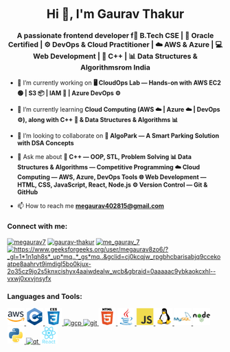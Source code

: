 <h1 align="center">Hi 👋, I'm Gaurav Thakur</h1>
<h3 align="center">A passionate frontend developer f🚀 B.Tech CSE | 🏅 Oracle Certified | ⚙️ DevOps & Cloud Practitioner | ☁️ AWS & Azure | 💻 Web Development | 🔵 C++ | 📊 Data Structures & Algorithmsrom India</h3>

- 🔭 I’m currently working on **🖥️ CloudOps Lab — Hands-on with AWS EC2 🟢 | S3 📦 | IAM 🔐 | Azure DevOps ⚙️**

- 🌱 I’m currently learning **Cloud Computing (AWS ☁️ | Azure ☁️ | DevOps ⚙️), along with C++ 🔵 & Data Structures & Algorithms 📊**

- 👯 I’m looking to collaborate on **🧠 AlgoPark — A Smart Parking Solution with DSA Concepts**

- 💬 Ask me about **🔵 C++ — OOP, STL, Problem Solving 📊 Data Structures & Algorithms — Competitive Programming ☁️ Cloud Computing — AWS, Azure, DevOps Tools 🌐 Web Development — HTML, CSS, JavaScript, React, Node.js ⚙️ Version Control — Git & GitHub**

- 📫 How to reach me **megaurav402815@gmail.com**

<h3 align="left">Connect with me:</h3>
<p align="left">
<a href="https://linkedin.com/in/megaurav7" target="blank"><img align="center" src="https://raw.githubusercontent.com/rahuldkjain/github-profile-readme-generator/master/src/images/icons/Social/linked-in-alt.svg" alt="megaurav7" height="30" width="40" /></a>
<a href="https://stackoverflow.com/users/gaurav-thakur" target="blank"><img align="center" src="https://raw.githubusercontent.com/rahuldkjain/github-profile-readme-generator/master/src/images/icons/Social/stack-overflow.svg" alt="gaurav-thakur" height="30" width="40" /></a>
<a href="https://instagram.com/me_gaurav_7" target="blank"><img align="center" src="https://raw.githubusercontent.com/rahuldkjain/github-profile-readme-generator/master/src/images/icons/Social/instagram.svg" alt="me_gaurav_7" height="30" width="40" /></a>
<a href="https://auth.geeksforgeeks.org/user/https://www.geeksforgeeks.org/user/megaurav8zo6/?_gl=1*1n1qh8s*_up*mq..*_gs*mq..&gclid=cj0kcqjw_rpgbhcbarisabjq9ccekoatpe8aahrvt9imdigl5bo0kjux-2o35cz9jo2s5knxcishyx4aaiwdealw_wcb&gbraid=0aaaaac9ybkaokcxhl--vxwj0xxvjnsyfx" target="blank"><img align="center" src="https://raw.githubusercontent.com/rahuldkjain/github-profile-readme-generator/master/src/images/icons/Social/geeks-for-geeks.svg" alt="https://www.geeksforgeeks.org/user/megaurav8zo6/?_gl=1*1n1qh8s*_up*mq..*_gs*mq..&gclid=cj0kcqjw_rpgbhcbarisabjq9ccekoatpe8aahrvt9imdigl5bo0kjux-2o35cz9jo2s5knxcishyx4aaiwdealw_wcb&gbraid=0aaaaac9ybkaokcxhl--vxwj0xxvjnsyfx" height="30" width="40" /></a>
</p>

<h3 align="left">Languages and Tools:</h3>
<p align="left"> <a href="https://aws.amazon.com" target="_blank" rel="noreferrer"> <img src="https://raw.githubusercontent.com/devicons/devicon/master/icons/amazonwebservices/amazonwebservices-original-wordmark.svg" alt="aws" width="40" height="40"/> </a> <a href="https://www.w3schools.com/cpp/" target="_blank" rel="noreferrer"> <img src="https://raw.githubusercontent.com/devicons/devicon/master/icons/cplusplus/cplusplus-original.svg" alt="cplusplus" width="40" height="40"/> </a> <a href="https://www.w3schools.com/css/" target="_blank" rel="noreferrer"> <img src="https://raw.githubusercontent.com/devicons/devicon/master/icons/css3/css3-original-wordmark.svg" alt="css3" width="40" height="40"/> </a> <a href="https://cloud.google.com" target="_blank" rel="noreferrer"> <img src="https://www.vectorlogo.zone/logos/google_cloud/google_cloud-icon.svg" alt="gcp" width="40" height="40"/> </a> <a href="https://git-scm.com/" target="_blank" rel="noreferrer"> <img src="https://www.vectorlogo.zone/logos/git-scm/git-scm-icon.svg" alt="git" width="40" height="40"/> </a> <a href="https://www.w3.org/html/" target="_blank" rel="noreferrer"> <img src="https://raw.githubusercontent.com/devicons/devicon/master/icons/html5/html5-original-wordmark.svg" alt="html5" width="40" height="40"/> </a> <a href="https://www.java.com" target="_blank" rel="noreferrer"> <img src="https://raw.githubusercontent.com/devicons/devicon/master/icons/java/java-original.svg" alt="java" width="40" height="40"/> </a> <a href="https://developer.mozilla.org/en-US/docs/Web/JavaScript" target="_blank" rel="noreferrer"> <img src="https://raw.githubusercontent.com/devicons/devicon/master/icons/javascript/javascript-original.svg" alt="javascript" width="40" height="40"/> </a> <a href="https://www.linux.org/" target="_blank" rel="noreferrer"> <img src="https://raw.githubusercontent.com/devicons/devicon/master/icons/linux/linux-original.svg" alt="linux" width="40" height="40"/> </a> <a href="https://www.mysql.com/" target="_blank" rel="noreferrer"> <img src="https://raw.githubusercontent.com/devicons/devicon/master/icons/mysql/mysql-original-wordmark.svg" alt="mysql" width="40" height="40"/> </a> <a href="https://nodejs.org" target="_blank" rel="noreferrer"> <img src="https://raw.githubusercontent.com/devicons/devicon/master/icons/nodejs/nodejs-original-wordmark.svg" alt="nodejs" width="40" height="40"/> </a> <a href="https://www.python.org" target="_blank" rel="noreferrer"> <img src="https://raw.githubusercontent.com/devicons/devicon/master/icons/python/python-original.svg" alt="python" width="40" height="40"/> </a> <a href="https://www.qt.io/" target="_blank" rel="noreferrer"> <img src="https://upload.wikimedia.org/wikipedia/commons/0/0b/Qt_logo_2016.svg" alt="qt" width="40" height="40"/> </a> <a href="https://reactjs.org/" target="_blank" rel="noreferrer"> <img src="https://raw.githubusercontent.com/devicons/devicon/master/icons/react/react-original-wordmark.svg" alt="react" width="40" height="40"/> </a> </p>

